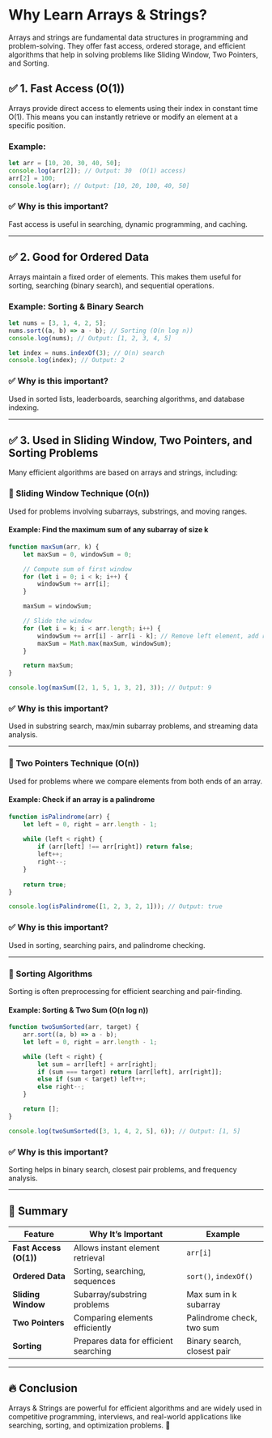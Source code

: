# Why Learn Arrays & Strings?

Arrays and strings are fundamental data structures in programming and problem-solving. They offer fast access, ordered storage, and efficient algorithms that help in solving problems like Sliding Window, Two Pointers, and Sorting.

## ✅ 1. Fast Access (O(1))

Arrays provide direct access to elements using their index in constant time O(1). This means you can instantly retrieve or modify an element at a specific position.

### Example:

```javascript
let arr = [10, 20, 30, 40, 50];
console.log(arr[2]); // Output: 30  (O(1) access)
arr[2] = 100;  
console.log(arr); // Output: [10, 20, 100, 40, 50]
```

### ✅ Why is this important?

Fast access is useful in searching, dynamic programming, and caching.

---

## ✅ 2. Good for Ordered Data

Arrays maintain a fixed order of elements. This makes them useful for sorting, searching (binary search), and sequential operations.

### Example: Sorting & Binary Search

```javascript
let nums = [3, 1, 4, 2, 5];
nums.sort((a, b) => a - b); // Sorting (O(n log n))
console.log(nums); // Output: [1, 2, 3, 4, 5]

let index = nums.indexOf(3); // O(n) search
console.log(index); // Output: 2
```

### ✅ Why is this important?

Used in sorted lists, leaderboards, searching algorithms, and database indexing.

---

## ✅ 3. Used in Sliding Window, Two Pointers, and Sorting Problems

Many efficient algorithms are based on arrays and strings, including:

### 🔹 Sliding Window Technique (O(n))

Used for problems involving subarrays, substrings, and moving ranges.

#### Example: Find the maximum sum of any subarray of size k

```javascript
function maxSum(arr, k) {
    let maxSum = 0, windowSum = 0;

    // Compute sum of first window
    for (let i = 0; i < k; i++) {
        windowSum += arr[i];
    }

    maxSum = windowSum;

    // Slide the window
    for (let i = k; i < arr.length; i++) {
        windowSum += arr[i] - arr[i - k]; // Remove left element, add right element
        maxSum = Math.max(maxSum, windowSum);
    }

    return maxSum;
}

console.log(maxSum([2, 1, 5, 1, 3, 2], 3)); // Output: 9
```

### ✅ Why is this important?

Used in substring search, max/min subarray problems, and streaming data analysis.

---

### 🔹 Two Pointers Technique (O(n))

Used for problems where we compare elements from both ends of an array.

#### Example: Check if an array is a palindrome

```javascript
function isPalindrome(arr) {
    let left = 0, right = arr.length - 1;
    
    while (left < right) {
        if (arr[left] !== arr[right]) return false;
        left++;
        right--;
    }
    
    return true;
}

console.log(isPalindrome([1, 2, 3, 2, 1])); // Output: true
```

### ✅ Why is this important?

Used in sorting, searching pairs, and palindrome checking.

---

### 🔹 Sorting Algorithms

Sorting is often preprocessing for efficient searching and pair-finding.

#### Example: Sorting & Two Sum (O(n log n))

```javascript
function twoSumSorted(arr, target) {
    arr.sort((a, b) => a - b);
    let left = 0, right = arr.length - 1;

    while (left < right) {
        let sum = arr[left] + arr[right];
        if (sum === target) return [arr[left], arr[right]];
        else if (sum < target) left++;
        else right--;
    }

    return [];
}

console.log(twoSumSorted([3, 1, 4, 2, 5], 6)); // Output: [1, 5]
```

### ✅ Why is this important?

Sorting helps in binary search, closest pair problems, and frequency analysis.

---

## 🚀 Summary

| Feature               | Why It’s Important                       | Example                     |
|----------------------|---------------------------------|-----------------------------|
| **Fast Access (O(1))**   | Allows instant element retrieval  | `arr[i]`                   |
| **Ordered Data**        | Sorting, searching, sequences     | `sort()`, `indexOf()`      |
| **Sliding Window**      | Subarray/substring problems      | Max sum in k subarray      |
| **Two Pointers**        | Comparing elements efficiently   | Palindrome check, two sum  |
| **Sorting**            | Prepares data for efficient searching | Binary search, closest pair |

---

## 🔥 Conclusion

Arrays & Strings are powerful for efficient algorithms and are widely used in competitive programming, interviews, and real-world applications like searching, sorting, and optimization problems. 🚀

